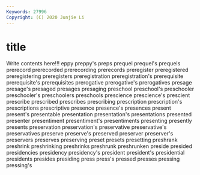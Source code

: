 ```yaml
---
Keywords: 27996
Copyright: (C) 2020 Junjie Li
---
```


# title

Write contents here!!!
eppy 
preppy's 
preps
prequel 
prequel's 
prequels 
prerecord 
prerecorded 
prerecording 
prerecords 
preregister 
preregistered 
preregistering
preregisters 
preregistration 
preregistration's 
prerequisite 
prerequisite's 
prerequisites 
prerogative 
prerogative's 
prerogatives 
presage
presage's 
presaged 
presages 
presaging 
preschool 
preschool's 
preschooler 
preschooler's 
preschoolers 
preschools
prescience 
prescience's 
prescient 
prescribe 
prescribed 
prescribes 
prescribing 
prescription 
prescription's 
prescriptions
prescriptive 
presence 
presence's 
presences 
present 
present's 
presentable 
presentation 
presentation's 
presentations
presented 
presenter 
presentiment 
presentiment's 
presentiments 
presenting 
presently 
presents 
preservation 
preservation's
preservative 
preservative's 
preservatives 
preserve 
preserve's 
preserved 
preserver 
preserver's 
preservers 
preserves
preserving 
preset 
presets 
presetting 
preshrank 
preshrink 
preshrinking 
preshrinks 
preshrunk 
preshrunken
preside 
presided 
presidencies 
presidency 
presidency's 
president 
president's 
presidential 
presidents 
presides
presiding 
press 
press's 
pressed 
presses 
pressing 
pressing's 
